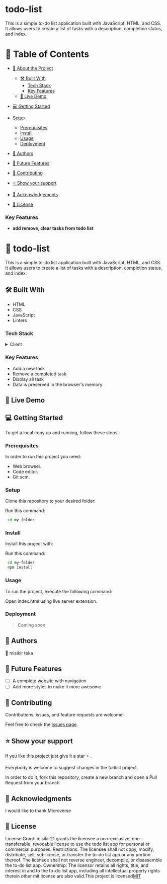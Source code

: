 # todo-list
This is a simple to-do list application built with JavaScript, HTML, and CSS. It allows users to create a list of tasks with a description, completion status, and index.

# 📗 Table of Contents

- [📖 About the Project](#about-project)
  - [🛠 Built With](#built-with)
    - [Tech Stack](#tech-stack)
    - [Key Features](#key-features)
  - [🚀 Live Demo](#live-demo)
- [💻 Getting Started](#getting-started)
- [Setup](#setup)
  - [Prerequisites](#prerequisites)
  - [Install](#install)
  - [Usage](#usage)
  - [Deployment](#deployment)
- [👥 Authors](#authors)

- [🔭 Future Features](#future-features)

- [🤝 Contributing](#contributing)

- [⭐️ Show your support](#support)
 
- [🙏 Acknowledgements](#acknowledgements)

- [📝 License](#license)

### Key Features <a name="key-features"></a>
- **add remove, clear tasks from todo list**




# 📖  todo-list <a name="about-project"></a>

This is a simple to-do list application built with JavaScript, HTML, and CSS. It allows users to create a list of tasks with a description, completion status, and index.

## 🛠 Built With <a name="built-with"></a>

- HTML
- CSS
- JavaScript
- Linters

### Tech Stack <a name="tech-stack"></a>

<details>
    <summary>Client</summary>
        <ul>
            <li><a  href="https://developer.mozilla.org/en-US/docs/Web/HTML">HTML</a></li>
        </ul>
        <ul>
            <li><a  href="https://developer.mozilla.org/en-US/docs/Web/CSS">CSS</a></li>
        </ul>
        <ul>
            <li><a  href="https://developer.mozilla.org/en-US/docs/Web/JavaScript">Javascript</a></li>
        </ul>
</details>

### Key Features <a name="key-features"></a>

-  Add a new task
-  Remove a completed task
-  Display all task
-  Data is preserved in the browser's memory

## 🚀 Live Demo <a name="live-demo"></a>



## 💻 Getting Started <a name="getting-started"></a>

To get a local copy up and running, follow these steps.

### Prerequisites

In order to run this project you need:

- Web browser.
- Code editor.
- Git scm.

### Setup

Clone this repository to your desired folder:

Run this command: 

```sh
 cd my-folder

```
### Install

Install this project with:

Run this command:

```sh
 cd my-folder
 npm install
```
### Usage

To run the project, execute the following command:

Open index.html using live server extension.

### Deployment

> Coming soon

## 👥 Authors <a name="getting-started"></a>

👤 misikir teka
## 🔭 Future Features <a name="future-features"></a>
- [ ] A complete website with navigation
- [ ] Add more styles to make it more awesome

## 🤝 Contributing <a name="contributing"></a>

Contributions, issues, and feature requests are welcome!

Feel free to check the [issues page](../../issues/).

## ⭐️ Show your support <a name="support"></a>

If you like this project just give it a star ⭐️ .

Everybody is welcome to suggest changes in the todlist project.

In order to do it, fork this repository, create a new branch and open a Pull Request from your branch

## 🙏 Acknowledgments <a name="acknowledgements"></a>

I would like to thank Microverse

## 📝 License <a name="license"></a>

License Grant: misikir21 grants the licensee a non-exclusive, non-transferable, revocable license to use the todo list app for personal or commercial purposes.
Restrictions: The licensee shall not copy, modify, distribute, sell, sublicense, or transfer the to-do list app or any portion thereof. The licensee shall not reverse engineer, decompile, or disassemble the to-do list app.
Ownership: The licensor retains all rights, title, and interest in and to the to-do list app, including all intellectual property rights therein other mit license are also valid.This project is licensed<a  href="https://choosealicense.com/licenses/mit/">MIT</a>
